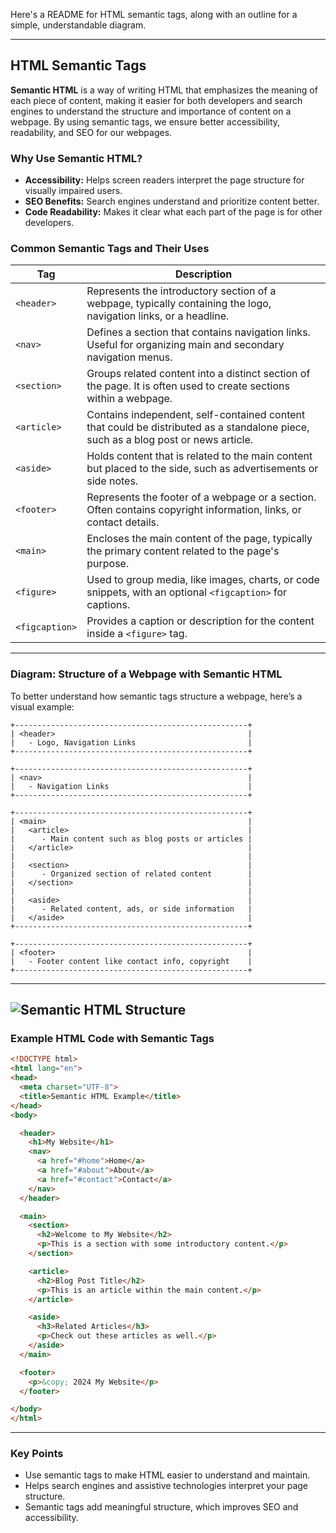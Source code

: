 Here's a README for HTML semantic tags, along with an outline for a simple, understandable diagram.

---

## HTML Semantic Tags

**Semantic HTML** is a way of writing HTML that emphasizes the meaning of each piece of content, making it easier for both developers and search engines to understand the structure and importance of content on a webpage. By using semantic tags, we ensure better accessibility, readability, and SEO for our webpages.

### Why Use Semantic HTML?
- **Accessibility:** Helps screen readers interpret the page structure for visually impaired users.
- **SEO Benefits:** Search engines understand and prioritize content better.
- **Code Readability:** Makes it clear what each part of the page is for other developers.

### Common Semantic Tags and Their Uses

| Tag         | Description |
|-------------|-------------|
| `<header>`  | Represents the introductory section of a webpage, typically containing the logo, navigation links, or a headline. |
| `<nav>`     | Defines a section that contains navigation links. Useful for organizing main and secondary navigation menus. |
| `<section>` | Groups related content into a distinct section of the page. It is often used to create sections within a webpage. |
| `<article>` | Contains independent, self-contained content that could be distributed as a standalone piece, such as a blog post or news article. |
| `<aside>`   | Holds content that is related to the main content but placed to the side, such as advertisements or side notes. |
| `<footer>`  | Represents the footer of a webpage or a section. Often contains copyright information, links, or contact details. |
| `<main>`    | Encloses the main content of the page, typically the primary content related to the page's purpose. |
| `<figure>`  | Used to group media, like images, charts, or code snippets, with an optional `<figcaption>` for captions. |
| `<figcaption>` | Provides a caption or description for the content inside a `<figure>` tag. |

---

### Diagram: Structure of a Webpage with Semantic HTML

To better understand how semantic tags structure a webpage, here’s a visual example:

```plaintext
+----------------------------------------------------+
| <header>                                           |
|   - Logo, Navigation Links                         |
+----------------------------------------------------+

+----------------------------------------------------+
| <nav>                                              |
|   - Navigation Links                               |
+----------------------------------------------------+

+----------------------------------------------------+
| <main>                                             |
|   <article>                                        |
|      - Main content such as blog posts or articles |
|   </article>                                       |
|                                                    |
|   <section>                                        |
|      - Organized section of related content        |
|   </section>                                       |
|                                                    |
|   <aside>                                          |
|      - Related content, ads, or side information   |
|   </aside>                                         |
+----------------------------------------------------+

+----------------------------------------------------+
| <footer>                                           |
|   - Footer content like contact info, copyright    |
+----------------------------------------------------+
```

---

![Semantic HTML Structure](https://static.semrush.com/blog/uploads/media/cc/85/cc85d452a743e27f68d426df35e4da7d/EN-Semantic-Search-Non-Semantic.webp)
---

### Example HTML Code with Semantic Tags

```html
<!DOCTYPE html>
<html lang="en">
<head>
  <meta charset="UTF-8">
  <title>Semantic HTML Example</title>
</head>
<body>

  <header>
    <h1>My Website</h1>
    <nav>
      <a href="#home">Home</a>
      <a href="#about">About</a>
      <a href="#contact">Contact</a>
    </nav>
  </header>

  <main>
    <section>
      <h2>Welcome to My Website</h2>
      <p>This is a section with some introductory content.</p>
    </section>

    <article>
      <h2>Blog Post Title</h2>
      <p>This is an article within the main content.</p>
    </article>

    <aside>
      <h3>Related Articles</h3>
      <p>Check out these articles as well.</p>
    </aside>
  </main>

  <footer>
    <p>&copy; 2024 My Website</p>
  </footer>

</body>
</html>
```

---

### Key Points
- Use semantic tags to make HTML easier to understand and maintain.
- Helps search engines and assistive technologies interpret your page structure.
- Semantic tags add meaningful structure, which improves SEO and accessibility.
